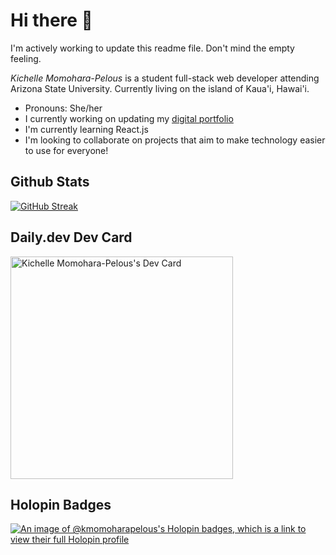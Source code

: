 # Hi there 👋

I'm actively working to update this readme file. Don't mind the empty feeling.

*Kichelle Momohara-Pelous* is a student full-stack web developer attending Arizona State University. Currently living on the island of Kaua'i, Hawai'i.
- Pronouns: She/her
- I currently working on updating my [digital portfolio](https://www.kmomoharapelous.com)
- I'm currently learning React.js
- I'm looking to collaborate on projects that aim to make technology easier to use for everyone!

## Github Stats
<a href="https://git.io/streak-stats"><img src="https://streak-stats.demolab.com?user=KMomoharaPelous" alt="GitHub Streak" /></a>

## Daily.dev Dev Card
<a href="https://app.daily.dev/kmomolous"><img src="https://api.daily.dev/devcards/v2/6eLjBwgJ4zztPOGiwcfU1.png?r=pxz&type=default" width="356" alt="Kichelle Momohara-Pelous's Dev Card"/></a>

## Holopin Badges

[![An image of @kmomoharapelous's Holopin badges, which is a link to view their full Holopin profile](https://holopin.me/kmomoharapelous)](https://holopin.io/@kmomoharapelous)

<!--
**KMomoharaPelous/KMomoharaPelous** is a ✨ _special_ ✨ repository because its `README.md` (this file) appears on your GitHub profile.

Here are some ideas to get you started:

- 🔭 I’m currently working on ...
- 🌱 I’m currently learning ...
- 👯 I’m looking to collaborate on ...
- 🤔 I’m looking for help with ...
- 💬 Ask me about ...
- 📫 How to reach me: ...
- 😄 Pronouns: ...
- ⚡ Fun fact: ...
-->
